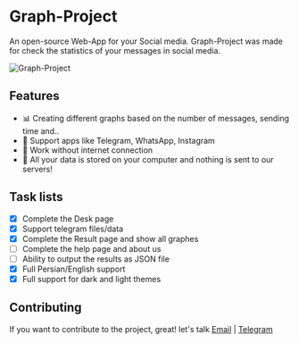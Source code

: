 Graph-Project
=========

An open-source Web-App for your Social media.
Graph-Project was made for check the statistics of your messages in social media.

![Graph-Project](https://i.postimg.cc/FsXWnsh8/graph.png)



## Features

* 📊 Creating different graphs based on the number of messages, sending time and..
* 👾 Support apps like Telegram, WhatsApp, Instagram
* 🦾 Work without internet connection
* 🔐 All your data is stored on your computer and nothing is sent to our servers!

## Task lists

- [x] Complete the Desk page 
- [x] Support telegram files/data
- [x] Complete the Result page and show all graphes
- [ ] Complete the help page and about us
- [ ] Ability to output the results as JSON file
- [x] Full Persian/English support
- [x] Full support for dark and light themes

## Contributing
If you want to contribute to the project, great! let's talk [Email](mailto:dev.mysm@gmail.com) | [Telegram](https://t.me/itmysm)
